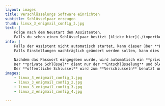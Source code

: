 ```yaml
---
layout: images
title: Verschlüsselungs Software einrichten
subtitle: Schlüsselpaar erzeugen
thumb: linux_3_enigmail_config_3.jpg
text: |
    Folge nach dem Neustart dem Assistenten.  
    Falls du schon einen Schlüsselpaar besitzt [klicke hier](./importkey/).
info: |
    Falls der Assistent nicht automatisch startet, kann dieser über **Enigmail -> Enigmail-Assistent"** aufgerufen werden.  
    Falls Einstellungen nachträglich geändert werden sollen, kann dies unter **Einstellungen -> Konten-Einstellungen -> OpenPGP-Sicherheit** getan werden.

    Nachdem das Passwort eingegeben wurde, wird automatisch ein **privater Schlüssel** und ein **öffentlicher Schlüssel** erstellt.  
    Der **private Schlüssel** dient nur der **Entschlüsselung** und bleibt **geheim!**  
    Der **öffentliche Schlüssel** wird zum **Verschlüsseln** benutzt und muss somit an jeden, der dir verschlüsselte Emails schicken soll verteilt werden. Weite Informationen dazu im Schritt 4.
images:
    - linux_3_enigmail_config_1.jpg
    - linux_3_enigmail_config_2.jpg
    - linux_3_enigmail_config_3.jpg
    - linux_3_enigmail_config_4.jpg

---
```


